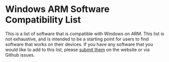 # Windows ARM Software Compatibility List

This is a list of software that is compatible with Windows on ARM. This list is not exhaustive, and is intended to be a starting point for users to find software that works on their devices. If you have any software that you would like to add to this list, please [submit them](https://windowsonarm.org) on the website or via Github issues.
